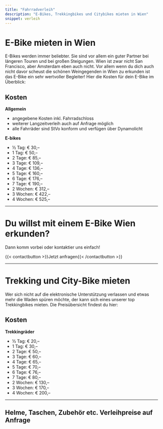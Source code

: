 ```yaml
---
title: "Fahrradverleih"
description: "E-Bikes, Trekkingbikes und Citybikes mieten in Wien"
snippet: verleih
---
```


# E-Bike mieten in Wien

E-Bikes werden immer beliebter. Sie sind vor allem ein guter Partner bei längeren Touren und bei großen Steigungen. Wien ist zwar nicht San Francisco, aber Amsterdam eben auch nicht. Vor allem wenn du dich auch nicht davor scheust die schönen Weingegenden in Wien zu erkunden ist das E-Bike ein sehr wertvoller Begleiter! Hier die Kosten für dein E-Bike im Überblick:

## Kosten
**Allgemein**

- angegebene Kosten inkl. Fahrradschloss
- weiterer Langzeitverleih auch auf Anfrage möglich
- alle Fahrräder sind StVo konform und verfügen über Dynamolicht


**E-bikes**

- ½ Tag: € 30,–
- 1 Tag: € 50,–
- 2 Tage: € 85,–
- 3 Tage: € 109,–
- 4 Tage: € 136,–
- 5 Tage: € 160,–
- 6 Tage: € 176,–
- 7 Tage: € 190,–
- 2 Wochen: € 312,–
- 3 Wochen: € 422,–
- 4 Wochen: € 525,–


---

# Du willst mit einem E-Bike Wien erkunden?

Dann komm vorbei oder kontaktier uns einfach!

{{< contactbutton >}}Jetzt anfragen{{< /contactbutton >}}

---

# Trekking und City-Bike mieten

Wer sich nicht auf die elektronische Unterstützung verlassen und etwas mehr die Waden spüren möchte, der kann sich eines unserer top Trekkingbikes mieten. Die Preisübersicht findest du hier:

## Kosten

**Trekkingräder**

- ½ Tag: € 20,–
- 1 Tag: € 30,–
- 2 Tage: € 50,–
- 3 Tage: € 60,–
- 4 Tage: € 65,–
- 5 Tage: € 70,–
- 6 Tage: € 76,–
- 7 Tage: € 80,–
- 2 Wochen: € 130,–
- 3 Wochen: € 170,–
- 4 Wochen: € 200,–

---


## Helme, Taschen, Zubehör etc. Verleihpreise auf Anfrage